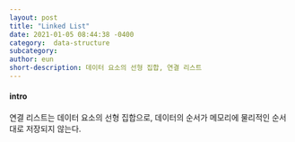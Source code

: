```yaml
---
layout: post
title: "Linked List"
date: 2021-01-05 08:44:38 -0400
category:  data-structure
subcategory: 
author: eun
short-description: 데이터 요소의 선형 집합, 연결 리스트
---
```


#### intro
연결 리스트는 데이터 요소의 선형 집합으로, 데이터의 순서가 메모리에 물리적인 순서대로 저장되지 않는다.
